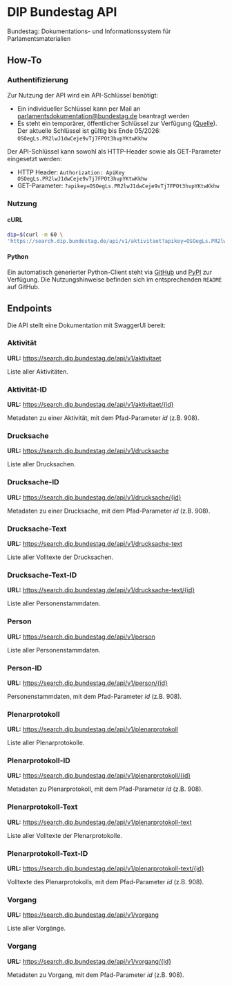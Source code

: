 ﻿# DIP Bundestag API 
Bundestag: Dokumentations- und Informationssystem für Parlamentsmaterialien


## How-To

### Authentifizierung
Zur Nutzung der API wird ein API-Schlüssel benötigt:

- Ein individueller Schlüssel kann per Mail an parlamentsdokumentation@bundestag.de beantragt werden
- Es steht ein temporärer, öffentlicher Schlüssel zur Verfügung ([Quelle](https://dip.bundestag.de/%C3%BCber-dip/hilfe/api#content)). Der aktuelle Schlüssel ist gültig bis Ende 05/2026: `OSOegLs.PR2lwJ1dwCeje9vTj7FPOt3hvpYKtwKkhw`

Der API-Schlüssel kann sowohl als HTTP-Header sowie als GET-Parameter eingesetzt werden:

- HTTP Header: `Authorization: ApiKey OSOegLs.PR2lwJ1dwCeje9vTj7FPOt3hvpYKtwKkhw`
- GET-Parameter: `?apikey=OSOegLs.PR2lwJ1dwCeje9vTj7FPOt3hvpYKtwKkhw`

### Nutzung

#### cURL
```bash
dip=$(curl -m 60 \
'https://search.dip.bundestag.de/api/v1/aktivitaet?apikey=OSOegLs.PR2lwJ1dwCeje9vTj7FPOt3hvpYKtwKkhw')
```

#### Python
Ein automatisch generierter Python-Client steht via [GitHub](https://github.com/bundesAPI/dip-bundestag-api/tree/main/python-client) und [PyPI](https://pypi.org/project/de-dip-bundestag/) zur Verfügung. Die Nutzungshinweise befinden sich im entsprechenden `README` auf GitHub.

## Endpoints
Die API stellt eine Dokumentation mit SwaggerUI bereit: 

### Aktivität

**URL:** https://search.dip.bundestag.de/api/v1/aktivitaet


Liste aller Aktivitäten.


### Aktivität-ID

**URL:** https://search.dip.bundestag.de/api/v1/aktivitaet/{id}


Metadaten zu einer Aktivität, mit dem Pfad-Parameter *id* (z.B. 908).


### Drucksache

**URL:** https://search.dip.bundestag.de/api/v1/drucksache


Liste aller Drucksachen.


###  Drucksache-ID

**URL:** https://search.dip.bundestag.de/api/v1/drucksache/{id}


Metadaten zu einer Drucksache, mit dem Pfad-Parameter *id* (z.B. 908).


### Drucksache-Text

**URL:** https://search.dip.bundestag.de/api/v1/drucksache-text


Liste aller Volltexte der Drucksachen.


###  Drucksache-Text-ID

**URL:** https://search.dip.bundestag.de/api/v1/drucksache-text/{id}


Liste aller Personenstammdaten.


###  Person

**URL:** https://search.dip.bundestag.de/api/v1/person


Liste aller Personenstammdaten.


###  Person-ID

**URL:** https://search.dip.bundestag.de/api/v1/person/{id}


Personenstammdaten, mit dem Pfad-Parameter *id* (z.B. 908).


###  Plenarprotokoll

**URL:** https://search.dip.bundestag.de/api/v1/plenarprotokoll


Liste aller Plenarprotokolle.


###  Plenarprotokoll-ID

**URL:** https://search.dip.bundestag.de/api/v1/plenarprotokoll/{id}


Metadaten zu Plenarprotokoll, mit dem Pfad-Parameter *id* (z.B. 908).


###  Plenarprotokoll-Text

**URL:** https://search.dip.bundestag.de/api/v1/plenarprotokoll-text


Liste aller Volltexte der Plenarprotokolle.


###  Plenarprotokoll-Text-ID

**URL:** https://search.dip.bundestag.de/api/v1/plenarprotokoll-text/{id}


Volltexte des Plenarprotokolls, mit dem Pfad-Parameter *id* (z.B. 908).


###  Vorgang

**URL:** https://search.dip.bundestag.de/api/v1/vorgang


Liste aller Vorgänge.


###  Vorgang

**URL:** https://search.dip.bundestag.de/api/v1/vorgang/{id}


Metadaten zu Vorgang, mit dem Pfad-Parameter *id* (z.B. 908).

